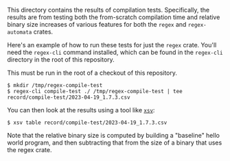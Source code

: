 This directory contains the results of compilation tests. Specifically,
the results are from testing both the from-scratch compilation time and
relative binary size increases of various features for both the `regex` and
`regex-automata` crates.

Here's an example of how to run these tests for just the `regex` crate. You'll
need the `regex-cli` command installed, which can be found in the `regex-cli`
directory in the root of this repository.

This must be run in the root of a checkout of this repository.

```
$ mkdir /tmp/regex-compile-test
$ regex-cli compile-test ./ /tmp/regex-compile-test | tee record/compile-test/2023-04-19_1.7.3.csv
```

You can then look at the results using a tool like [`xsv`][xsv]:

```
$ xsv table record/compile-test/2023-04-19_1.7.3.csv
```

Note that the relative binary size is computed by building a "baseline" hello
world program, and then subtracting that from the size of a binary that uses
the regex crate.

[xsv]: https://github.com/BurntSushi/xsv
